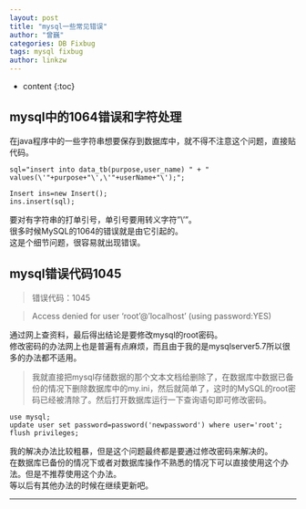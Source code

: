 ```yaml
---
layout: post
title: "mysql一些常见错误"
author: "曾巍"
categories: DB Fixbug
tags: mysql fixbug
author: linkzw
---
```


* content
{:toc}



## mysql中的1064错误和字符处理

在java程序中的一些字符串想要保存到数据库中，就不得不注意这个问题，直接贴代码。   

 
	sql="insert into data_tb(purpose,user_name) " + " values(\'"+purpose+"\',\'"+userName+"\');";

	Insert ins=new Insert();
	ins.insert(sql);

要对有字符串的打单引号，单引号要用转义字符”\’”。    
很多时候MySQL的1064的错误就是由它引起的。    
这是个细节问题，很容易就出现错误。   
    

## mysql错误代码1045

> 错误代码：1045

> Access denied for user ‘root’@’localhost’ (using password:YES)

通过网上查资料，最后得出结论是要修改mysql的root密码。     
修改密码的办法网上也是普遍有点麻烦，而且由于我的是mysqlserver5.7所以很多的办法都不适用。    

> 我就直接把mysql存储数据的那个文本文档给删除了，在数据库中数据已备份的情况下删除数据库中的my.ini，然后就简单了，这时的MySQL的root密码已经被清除了。然后打开数据库运行一下查询语句即可修改密码。
 
	use mysql;
	update user set password=password('newpassword') where user='root';
	flush privileges;

我的解决办法比较粗暴，但是这个问题最终都是要通过修改密码来解决的。    
在数据库已备份的情况下或者对数据库操作不熟悉的情况下可以直接使用这个办法。但是不推荐使用这个办法。    
等以后有其他办法的时候在继续更新吧。    

---





